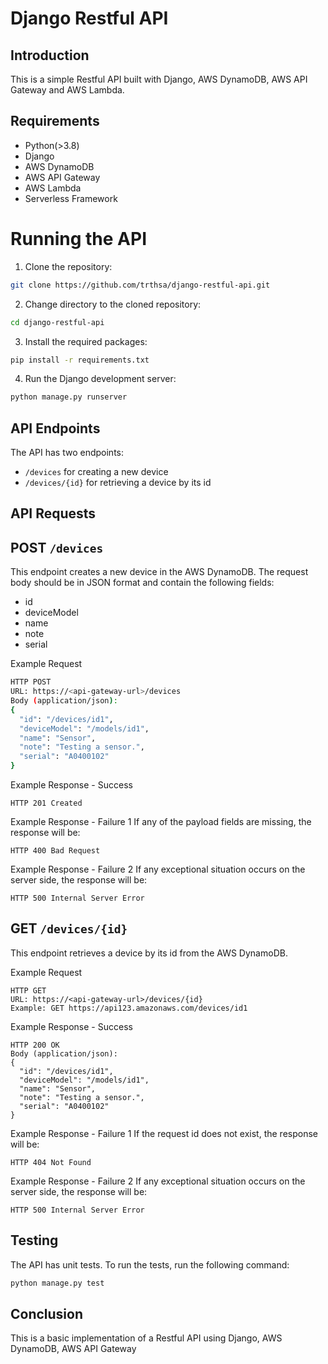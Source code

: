 # Django Restful API

## Introduction

This is a simple Restful API built with Django, AWS DynamoDB, AWS API Gateway and AWS Lambda.

## Requirements

- Python(>3.8)
- Django
- AWS DynamoDB
- AWS API Gateway
- AWS Lambda
- Serverless Framework

# Running the API

1. Clone the repository:

```bash
git clone https://github.com/trthsa/django-restful-api.git
```

2. Change directory to the cloned repository:

```bash
cd django-restful-api
```

3. Install the required packages:

```bash
pip install -r requirements.txt
```

4. Run the Django development server:

```bash
python manage.py runserver
```

## API Endpoints

The API has two endpoints:

- `/devices` for creating a new device
- `/devices/{id}` for retrieving a device by its id

## API Requests

## POST `/devices`

This endpoint creates a new device in the AWS DynamoDB. The request body should be in JSON format and contain the following fields:

- id
- deviceModel
- name
- note
- serial

Example Request

```bash
HTTP POST
URL: https://<api-gateway-url>/devices
Body (application/json):
{
  "id": "/devices/id1",
  "deviceModel": "/models/id1",
  "name": "Sensor",
  "note": "Testing a sensor.",
  "serial": "A0400102"
}
```

Example Response - Success

```
HTTP 201 Created
```

Example Response - Failure 1
If any of the payload fields are missing, the response will be:

```
HTTP 400 Bad Request
```

Example Response - Failure 2
If any exceptional situation occurs on the server side, the response will be:

```
HTTP 500 Internal Server Error
```

## GET `/devices/{id}`

This endpoint retrieves a device by its id from the AWS DynamoDB.

Example Request

```
HTTP GET
URL: https://<api-gateway-url>/devices/{id}
Example: GET https://api123.amazonaws.com/devices/id1
```

Example Response - Success

```
HTTP 200 OK
Body (application/json):
{
  "id": "/devices/id1",
  "deviceModel": "/models/id1",
  "name": "Sensor",
  "note": "Testing a sensor.",
  "serial": "A0400102"
}
```

Example Response - Failure 1
If the request id does not exist, the response will be:

```
HTTP 404 Not Found
```

Example Response - Failure 2
If any exceptional situation occurs on the server side, the response will be:

```
HTTP 500 Internal Server Error
```

## Testing

The API has unit tests. To run the tests, run the following command:

```bash
python manage.py test
```

## Conclusion

This is a basic implementation of a Restful API using Django, AWS DynamoDB, AWS API Gateway
